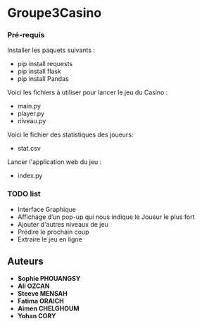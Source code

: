 # Groupe3Casino
### Pré-requis

Installer les paquets suivants :

- pip install requests
- pip install flask
- pip install Pandas

Voici les fichiers à utiliser pour lancer le jeu du Casino :
- main.py
- player.py
- niveau.py

Voici le fichier des statistiques des joueurs:

- stat.csv

Lancer l'application web du jeu :

- index.py
### TODO list 
* Interface Graphique    
* Affichage d’un pop-up qui nous indique le Joueur le plus fort 
* Ajouter d'autres niveaux de jeu
* Prédire le prochain coup
* Extraire le jeu en ligne 

## Auteurs
* **Sophie PHOUANGSY** 
* **Ali OZCAN**
* **Steeve MENSAH**
* **Fatima ORAICH**
* **Aimen CHELGHOUM**
* **Yohan CORY**